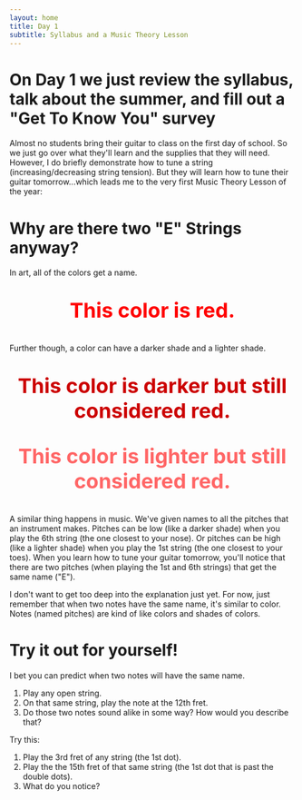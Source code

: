 ```yaml
---
layout: home
title: Day 1
subtitle: Syllabus and a Music Theory Lesson
---
```


<!-- day1.md 277930517a53a33a38211e38b09f6194 -->

# On Day 1 we just review the syllabus, talk about the summer, and fill out a "Get To Know You" survey

Almost no students bring their guitar to class on the first day of school. So we just go over what they'll learn and the supplies that they will need. However, I do briefly demonstrate how to tune a string (increasing/decreasing string tension). But they will learn how to tune their guitar tomorrow...which leads me to the very first Music Theory Lesson of the year:

# Why are there two "E" Strings anyway?

In art, all of the colors get a name. 

<center><p style="color:red;font-size:36px;font-weight:bold;">This color is red.</p></center>

Further though, a color can have a darker shade and a lighter shade.

<center><p style="color:#CC0000;font-size:36px;font-weight:bold;">This color is darker but still considered red.</p></center>

<center><p style="color:#ff6666;font-size:36px;font-weight:bold;">This color is lighter but still considered red.</p></center>

A similar thing happens in music. We've given names to all the pitches that an instrument makes. Pitches can be low (like a darker shade) when you play the 6th string (the one closest to your nose). Or pitches can be high (like a lighter shade) when you play the 1st string (the one closest to your toes). When you learn how to tune your guitar tomorrow, you'll notice that there are two pitches (when playing the 1st and 6th strings) that get the same name ("E"). 

I don't want to get too deep into the explanation just yet. For now, just remember that when two notes have the same name, it's similar to color. Notes (named pitches) are kind of like colors and shades of colors.

# Try it out for yourself! 

I bet you can predict when two notes will have the same name.

1. Play any open string.
2. On that same string, play the note at the 12th fret.
3. Do those two notes sound alike in some way? How would you describe that?

Try this:

1. Play the 3rd fret of any string (the 1st dot).
2. Play the the 15th fret of that same string (the 1st dot that is past the double dots).
3. What do you notice?